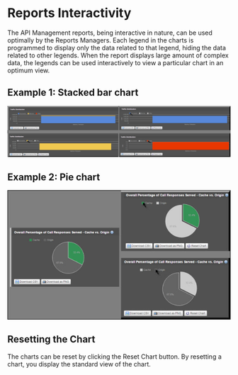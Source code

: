 ﻿---
sidebar_position: 7
---

# Reports Interactivity

<head>
  <meta name="guidename" content="API Management"/>
  <meta name="context" content="GUID-8dbe7848-4cf1-434a-b4ad-f653fedae339"/>
</head>

The API Management reports, being interactive in nature, can be used optimally by the Reports Managers. Each legend in the charts is programmed to display only the data related to that legend, hiding the data related to other legends. When the report displays large amount of complex data, the legends can be used interactively to view a particular chart in an optimum view. 

## Example 1: Stacked bar chart

![](../../../../Images/reportsinteractivity.jpg)

## Example 2: Pie chart

![](../../../../Images/reportsinteractivitypiechart.jpg)

## Resetting the Chart

The charts can be reset by clicking the Reset Chart button. By resetting a chart, you display the standard view of the chart. 
